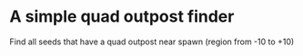 # A simple quad outpost finder
Find all seeds that have a quad outpost near spawn (region from -10 to +10)